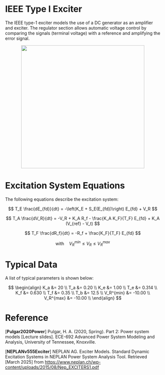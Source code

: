 # IEEE Type I Exciter
The IEEE type-1 exciter models the use of a DC generator as an amplifier and exciter. The regulator section allows automatic voltage control by comparing the signals (terminal voltage) with a reference and amplifying the error signal.
<div align="center">
<img src="https://github.com/user-attachments/assets/ac8fd7f8-ca1f-4a66-a3d6-c2a41eed3824" width="400">
</div>

# Excitation System Equations
The following equations describe the excitation system:

$$
T_E \frac{dE_{fd}}{dt} = -\left(K_E + S_E(E_{fd})\right) E_{fd} + V_R
$$

$$
T_A \frac{dV_R}{dt} = -V_R + K_A R_f - \frac{K_A K_F}{T_F} E_{fd} + K_A (V_{ref} - V_t)
$$

$$
T_F \frac{dR_f}{dt} = -R_f + \frac{K_F}{T_F} E_{fd}
$$

$$
\text{with} \quad V_R^{min} \leq V_R \leq V_R^{max}
$$

# Typical Data
A list of typical parameters is shown below:

$$
\begin{align}
K_a &= 20 \\
T_a &= 0.20 \\
K_e &= 1.00 \\
T_e &= 0.314 \\
K_f &= 0.630 \\
T_f &= 0.35 \\
T_b &= 12.5 \\
V_R^{min} &= -10.00 \\
V_R^{max} &= -10.00 \\
\end{align}
$$

# Reference
[**Pulgar2020Power**] Pulgar, H. A. (2020, Spring). Part 2: Power system models [Lecture slides]. ECE-692 Advanced Power System Modeling and Analysis, University of Tennessee, Knoxville.

[**NEPLANv555Exciter**] NEPLAN AG. Exciter Models. Standard Dynamic Excitation Systems in NEPLAN Power System Analysis Tool. Retrieved [March 2025] from https://www.neplan.ch/wp-content/uploads/2015/08/Nep_EXCITERS1.pdf
